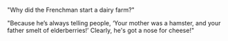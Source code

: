 "Why did the Frenchman start a dairy farm?"

"Because he’s always telling people, ‘Your mother was a hamster, and your father smelt of elderberries!’ Clearly, he's got a nose for cheese!"